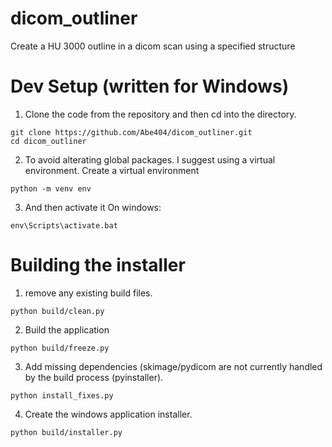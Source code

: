 # dicom_outliner
Create a HU 3000 outline in a dicom scan using a specified structure


# Dev Setup (written for Windows)
1. Clone the code from the repository and then cd into the directory.

```
git clone https://github.com/Abe404/dicom_outliner.git
cd dicom_outliner
```

2. To avoid alterating global packages. I suggest using a virtual environment. Create a virtual environment 

```
python -m venv env
```


3. And then activate it
On windows:
```
env\Scripts\activate.bat
```


# Building the installer

1. remove any existing build files.
```
python build/clean.py
```

2. Build the application
```
python build/freeze.py
```

3. Add missing dependencies (skimage/pydicom are not currently handled by the build process (pyinstaller).
```
python install_fixes.py
```

4. Create the windows application installer.
```
python build/installer.py
```
